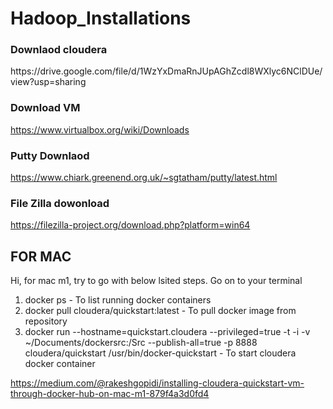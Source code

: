 # Hadoop_Installations

<h3>Downlaod cloudera</h3>
https://drive.google.com/file/d/1WzYxDmaRnJUpAGhZcdl8WXlyc6NClDUe/view?usp=sharing

<h3>Download VM</h3>

https://www.virtualbox.org/wiki/Downloads


<h3>Putty Downlaod</h3>

https://www.chiark.greenend.org.uk/~sgtatham/putty/latest.html


<h3>File Zilla dowonload</h3>

https://filezilla-project.org/download.php?platform=win64

<h2>FOR MAC </h2>

Hi, for mac m1, try to go with below lsited steps.
Go on to your terminal                  
1. docker ps - To list running docker containers
2. docker pull cloudera/quickstart:latest - To pull docker image from repository
3. docker run --hostname=quickstart.cloudera --privileged=true -t -i -v ~/Documents/dockersrc:/Src --publish-all=true -p 8888 cloudera/quickstart /usr/bin/docker-quickstart - To start cloudera docker container



https://medium.com/@rakeshgopidi/installing-cloudera-quickstart-vm-through-docker-hub-on-mac-m1-879f4a3d0fd4
